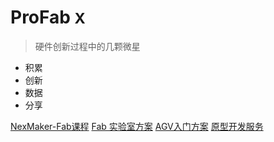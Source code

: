 # ProFab <small>X</small>

> 硬件创新过程中的几颗微星

- 积累
- 创新
- 数据
- 分享

[NexMaker-Fab课程](https://www.nexmaker.com/)
[Fab 实验室方案](lab/lab.md)
[AGV入门方案](agv/agv.md)
[原型开发服务](prototype/prototype.md)